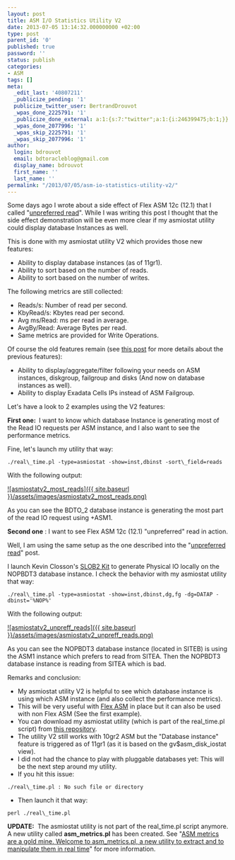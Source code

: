 ```yaml
---
layout: post
title: ASM I/O Statistics Utility V2
date: 2013-07-05 13:14:32.000000000 +02:00
type: post
parent_id: '0'
published: true
password: ''
status: publish
categories:
- ASM
tags: []
meta:
  _edit_last: '40807211'
  _publicize_pending: '1'
  publicize_twitter_user: BertrandDrouvot
  _wpas_done_2225791: '1'
  _publicize_done_external: a:1:{s:7:"twitter";a:1:{i:246399475;b:1;}}
  _wpas_done_2077996: '1'
  _wpas_skip_2225791: '1'
  _wpas_skip_2077996: '1'
author:
  login: bdrouvot
  email: bdtoracleblog@gmail.com
  display_name: bdrouvot
  first_name: ''
  last_name: ''
permalink: "/2013/07/05/asm-io-statistics-utility-v2/"
---
```

Some days ago I wrote about a side effect of Flex ASM 12c (12.1) that I called "[unpreferred read](http://bdrouvot.wordpress.com/2013/07/02/flex-asm-12c-12-1-and-extended-rac-be-careful-to-unpreferred-read/ "Flex ASM 12c (12.1) and Extended Rac: be careful to “unpreferred” read !")". While I was writing this post I thought that the side effect demonstration will be even more clear if my asmiostat utility could display database Instances as well.

This is done with my asmiostat utility V2 which provides those new features:

- Ability to display database instances (as of 11gr1).
- Ability to sort based on the number of reads.
- Ability to sort based on the number of writes.

The following metrics are still collected:

- Reads/s: Number of read per second.
- KbyRead/s: Kbytes read per second.
- Avg ms/Read: ms per read in average.
- AvgBy/Read: Average Bytes per read.
- Same metrics are provided for Write Operations.

Of course the old features remain (see [this post](http://bdrouvot.wordpress.com/2013/02/15/asm-io-statistics-utility/ "ASM I/O Statistics Utility") for more details about the previous features):

- Ability to display/aggregate/filter following your needs on ASM instances, diskgroup, failgroup and disks (And now on database instances as well).
- Ability to display Exadata Cells IPs instead of ASM Failgroup.

Let's have a look to 2 examples using the V2 features:

**First one:&nbsp;** I want to know which database Instance is generating most of the Read IO requests per ASM instance, and I also want to see the performance metrics.

Fine, let's launch my utility that way:

```
./real\_time.pl -type=asmiostat -show=inst,dbinst -sort\_field=reads
```

With the following output:

[![asmiostatv2_most_reads]({{ site.baseurl }}/assets/images/asmiostatv2_most_reads.png)](http://bdrouvot.files.wordpress.com/2013/07/asmiostatv2_most_reads.png)

As you can see the BDTO\_2 database instance is generating the most part of the read IO request using +ASM1.

**Second one** : I want to see Flex ASM 12c (12.1) "unpreferred" read in action.

Well, I am using the same setup as the one described into the "[unpreferred read](http://bdrouvot.wordpress.com/2013/07/02/flex-asm-12c-12-1-and-extended-rac-be-careful-to-unpreferred-read/ "Flex ASM 12c (12.1) and Extended Rac: be careful to “unpreferred” read !")" post.

I launch Kevin Closson's [SLOB2 Kit](http://kevinclosson.wordpress.com/2013/05/02/slob-2-a-significant-update-links-are-here/) to generate Physical IO locally on the NOPBDT3 database instance. I check the behavior with my asmiostat utility that way:

```
./real\_time.pl -type=asmiostat -show=inst,dbinst,dg,fg -dg=DATAP -dbinst='%NOP%'
```

With the following output:

[![asmiostatv2_unpreff_reads]({{ site.baseurl }}/assets/images/asmiostatv2_unpreff_reads.png)](http://bdrouvot.files.wordpress.com/2013/07/asmiostatv2_unpreff_reads.png)

As you can see the NOPBDT3 database instance (located in SITEB) is using the ASM1 instance which prefers to read from SITEA. Then the NOPBDT3 database instance is reading from SITEA which is bad.

Remarks and conclusion:

- My asmiostat utility V2 is helpful to see which database instance is using which ASM instance (and also collect the performance metrics).
- This will be very useful with [Flex ASM](http://www.oracle.com/technetwork/products/cloud-storage/oracle-12c-asm-overview-1965430.pdf) in place but it can also be used with non Flex ASM (See the first example).
- You can download my asmiostat utility (which is part of the real\_time.pl script) from [this repository](https://docs.google.com/folder/d/0B7Jf_4JdsptpRHdyOWk1VTdUdEU/edit).
- The utility V2 still works with 10gr2 ASM but the "Database instance" feature is triggered as of 11gr1 (as it is based on the gv$asm\_disk\_iostat view).
- I did not had the chance to play with pluggable databases yet: This will be the next step around my utility.
- If you hit this issue:

```
./real\_time.pl : No such file or directory
```

- Then launch it that way:

```
perl ./real\_time.pl
```

**UPDATE:** &nbsp;The asmiostat utility is not part of the real\_time.pl script anymore. A new utility called **asm\_metrics.pl** has been created. See "[ASM metrics are a gold mine. Welcome to asm\_metrics.pl, a new utility to extract and to manipulate them in real time](http://bdrouvot.wordpress.com/2013/10/04/asm-metrics-are-a-gold-mine-welcome-to-asm_metrics-pl-a-new-utility-to-extract-and-to-manipulate-them-in-real-time/ "ASM metrics are a gold mine. Welcome to asm\_metrics.pl, a new utility to extract and to manipulate them in real time")" for more information.

